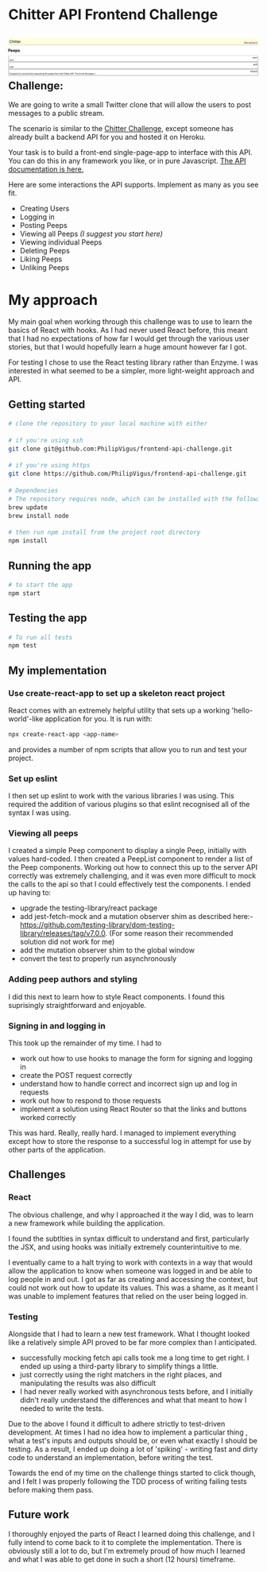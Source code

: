 # Chitter API Frontend Challenge

![screenshot](./chitter.png)
Challenge:
-------

We are going to write a small Twitter clone that will allow the users to post messages to a public stream.

The scenario is similar to the [Chitter Challenge](https://github.com/makersacademy/chitter-challenge), except someone has already built a backend API for you and hosted it on Heroku.

Your task is to build a front-end single-page-app to interface with this API. You can do this in any framework you like, or in pure Javascript. [The API documentation is here.](https://github.com/makersacademy/chitter_api_backend)

Here are some interactions the API supports. Implement as many as you see fit.

* Creating Users
* Logging in
* Posting Peeps
* Viewing all Peeps *(I suggest you start here)*
* Viewing individual Peeps
* Deleting Peeps
* Liking Peeps
* Unliking Peeps

# My approach

My main goal when working through this challenge was to use to learn the basics of React with hooks. As I had never used React before, this meant that I had no expectations of how far I would get through the various user stories, but that I would hopefully learn a huge amount however far I got.

For testing I chose to use the React testing library rather than Enzyme. I was interested in what seemed to be a simpler, more light-weight approach and API.

## Getting started

```bash
# clone the repository to your local machine with either

# if you're using ssh
git clone git@github.com:PhilipVigus/frontend-api-challenge.git

# if you're using https
git clone https://github.com/PhilipVigus/frontend-api-challenge.git

# Dependencies
# The repository requires node, which can be installed with the following commands
brew update
brew install node

# then run npm install from the project root directory
npm install
```

## Running the app

```bash
# to start the app
npm start
```

## Testing the app

```bash
# To run all tests
npm test
```

## My implementation

### Use create-react-app to set up a skeleton react project

React comes with an extremely helpful utility that sets up a working 'hello-world'-like application for you. It is run with:
```bash
npx create-react-app <app-name>
```
and provides a number of npm scripts that allow you to run and test your project.

### Set up eslint

I then set up eslint to work with the various libraries I was using. This required the addition of various plugins so that eslint recognised all of the syntax I was using.

### Viewing all peeps

I created a simple Peep component to display a single Peep, initially with values hard-coded. I then created a PeepList component to render a list of the Peep components. Working out how to connect this up to the server API correctly was extremely challenging, and it was even more difficult to mock the calls to the api so that I could effectively test the components. I ended up having to:

- upgrade the testing-library/react package
- add jest-fetch-mock and a mutation observer shim as described here:- https://github.com/testing-library/dom-testing-library/releases/tag/v7.0.0. (For some reason their recommended solution did not work for me)
- add the mutation observer shim to the global window
- convert the test to properly run asynchronously

### Adding peep authors and styling

I did this next to learn how to style React components. I found this suprisingly straightforward and enjoyable.

### Signing in and logging in

This took up the remainder of my time. I had to

- work out how to use hooks to manage the form for signing and logging in
- create the POST request correctly
- understand how to handle correct and incorrect sign up and log in requests
- work out how to respond to those requests
- implement a solution using React Router so that the links and buttons worked correctly

This was hard. Really, really hard. I managed to implement everything except how to store the response to a successful log in attempt for use by other parts of the application.

## Challenges

### React

The obvious challenge, and why I approached it the way I did, was to learn a new framework while building the application.

I found the subtlties in syntax difficult to understand and first, particularly the JSX, and using hooks was initially extremely counterintuitive to me.

I eventually came to a halt trying to work with contexts in a way that would allow the application to know when someone was logged in and be able to log people in and out. I got as far as creating and accessing the context, but could not work out how to update its values. This was a shame, as it meant I was unable to implement features that relied on the user being logged in.

### Testing

Alongside that I had to learn a new test framework. What I thought looked like a relatively simple API proved to be far more complex than I anticipated. 

- successfully mocking fetch api calls took me a long time to get right. I ended up using a third-party library to simplify things a little.
- just correctly using the right matchers in the right places, and manipulating the results was also difficult
- I had never really worked with asynchronous tests before, and I initially didn't really understand the differences and what that meant to how I needed to write the tests.

Due to the above I found it difficult to adhere strictly to test-driven development. At times I had no idea how to implement a particular thing , what a test's inputs and outputs should be, or even what exactly I should be testing. As a result, I ended up doing a lot of 'spiking' - writing fast and dirty code to understand an implementation, before writing the test. 

Towards the end of my time on the challenge things started to click though, and I felt I was properly following the TDD process of writing failing tests before making them pass.

## Future work

I thoroughly enjoyed the parts of React I learned doing this challenge, and I fully intend to come back to it to complete the implementation. There is obviously still a lot to do, but I'm extremely proud of how much I learned and what I was able to get done in such a short (12 hours) timeframe.